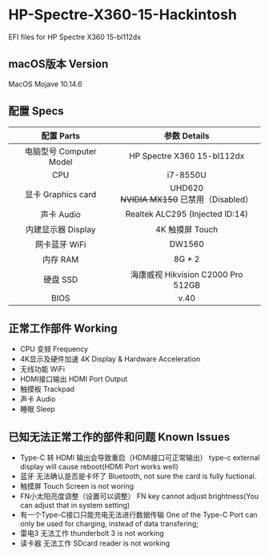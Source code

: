 # HP-Spectre-X360-15-Hackintosh
EFI files for HP Spectre X360 15-bl112dx

## macOS版本 Version
MacOS Mojave 10.14.6
## 配置 Specs
|配置 Parts|参数 Details
|:---:|:---:|
电脑型号 Computer Model | HP Spectre X360 15-bl112dx
CPU | i7-8550U
显卡 Graphics card | UHD620<br>~~NVIDIA MX150~~ 已禁用（Disabled）
声卡 Audio | Realtek ALC295 (Injected ID:14)
内建显示器 Display | 4K 触摸屏 Touch
网卡蓝牙 WiFi | DW1560
内存 RAM | 8G * 2
硬盘 SSD | 海康威视 Hikvision C2000 Pro 512GB
BIOS | v.40

## 正常工作部件 Working
* CPU 变频 Frequency   
* 4K显示及硬件加速 4K Display & Hardware Acceleration   
* 无线功能 WiFi  
* HDMI接口输出 HDMI Port Output  
* 触摸板 Trackpad  
* 声卡 Audio  
* 睡眠 Sleep  

## 已知无法正常工作的部件和问题 Known Issues
* Type-C 转 HDMI 输出会导致重启（HDMI接口可正常输出） type-c external display will cause reboot(HDMI Port works well)
* 蓝牙 无法确认是否是卡坏了 Bluetooth, not sure the card is fully fuctional.
* 触摸屏 Touch Screen is not woring
* FN小太阳亮度调整（设置可以调整） FN key cannot adjust brightness(You can adjust that in system setting)
* 有一个Type-C接口只能充电无法进行数据传输 One of the Type-C Port can only be used for charging, instead of data transfering;
* 雷电3 无法工作 thunderbolt 3 is not working
* 读卡器 无法工作 SDcard reader is not working
